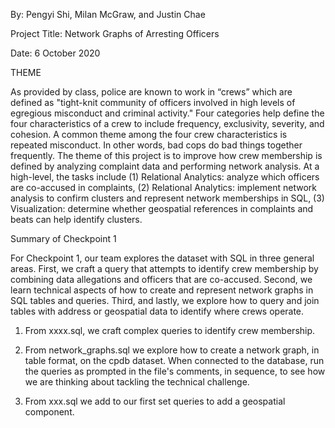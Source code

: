 By: Pengyi Shi, Milan McGraw, and Justin Chae

Project Title: Network Graphs of Arresting Officers 

Date: 6 October 2020

THEME

As provided by class, police are known to work in “crews” which are defined as "tight-knit community of officers involved in high levels of egregious misconduct and criminal activity." Four categories help define the four characteristics of a crew to include frequency, exclusivity, severity, and cohesion. A common theme among the four crew characteristics is repeated misconduct. In other words, bad cops do bad things together frequently. 
The theme of this project is to improve how crew membership is defined by analyzing complaint data and performing network analysis. At a high-level, the tasks include (1) Relational Analytics: analyze which officers are co-accused in complaints, (2) Relational Analytics: implement network analysis to confirm clusters and represent network memberships in SQL, (3) Visualization: determine whether geospatial references in complaints and beats can help identify clusters.

Summary of Checkpoint 1

For Checkpoint 1, our team explores the dataset with SQL in three general areas. First, we craft a query that attempts to identify crew membership by combining data allegations and officers that are co-accused. Second, we learn technical aspects of how to create and represent network graphs in SQL tables and queries. Third, and lastly, we explore how to query and join tables with address or geospatial data to identify where crews operate.

1. From xxxx.sql, we craft complex queries to identify crew membership. 

2. From network_graphs.sql we explore how to create a network graph, in table format, on the cpdb dataset. When connected to the database, run the queries as prompted in the file's comments, in sequence, to see how we are thinking about tackling the technical challenge. 

3. From xxx.sql we add to our first set queries to add a geospatial component. 


